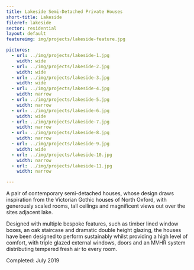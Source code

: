 ```yaml
---
title: Lakeside Semi-Detached Private Houses
short-title: Lakeside
fileref: lakeside
sector: residential
layout: default
featureimg: img/projects/lakeside-feature.jpg

pictures:
  - url: ../img/projects/lakeside-1.jpg
    width: wide
  - url: ../img/projects/lakeside-2.jpg
    width: wide
  - url: ../img/projects/lakeside-3.jpg
    width: wide
  - url: ../img/projects/lakeside-4.jpg
    width: narrow
  - url: ../img/projects/lakeside-5.jpg
    width: narrow
  - url: ../img/projects/lakeside-6.jpg
    width: wide
  - url: ../img/projects/lakeside-7.jpg
    width: narrow
  - url: ../img/projects/lakeside-8.jpg
    width: narrow
  - url: ../img/projects/lakeside-9.jpg
    width: wide
  - url: ../img/projects/lakeside-10.jpg
    width: narrow
  - url: ../img/projects/lakeside-11.jpg
    width: narrow

---
```


A pair of contemporary semi-detached houses, whose design draws inspiration from the Victorian Gothic houses of North Oxford, with generously scaled rooms, tall ceilings and magnificent views out over the sites adjacent lake.

Designed with multiple bespoke features, such as timber lined window boxes, an oak staircase and dramatic double height glazing, the houses have been designed to perform sustainably whilst providing a high level of comfort, with triple glazed external windows, doors and an MVHR system distributing tempered fresh air to every room.

Completed: July 2019
